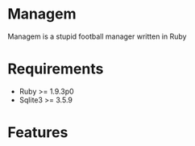 Managem
=======

Managem is a stupid football manager written in Ruby

Requirements
============

* Ruby >= 1.9.3p0
* Sqlite3 >= 3.5.9

Features
========

